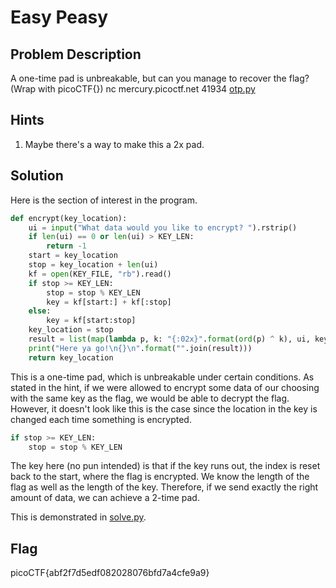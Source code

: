 # Easy Peasy

## Problem Description

A one-time pad is unbreakable, but can you manage to recover the flag? (Wrap with picoCTF{}) nc mercury.picoctf.net 41934 [otp.py](https://mercury.picoctf.net/static/1f148e5cdf8bd2c9f752b14d46a3f2f2/otp.py)

## Hints

1. Maybe there's a way to make this a 2x pad.

## Solution

Here is the section of interest in the program.

```python
def encrypt(key_location):
    ui = input("What data would you like to encrypt? ").rstrip()
    if len(ui) == 0 or len(ui) > KEY_LEN:
        return -1
    start = key_location
    stop = key_location + len(ui)
    kf = open(KEY_FILE, "rb").read()
    if stop >= KEY_LEN:
        stop = stop % KEY_LEN
	    key = kf[start:] + kf[:stop]
    else:
        key = kf[start:stop]
    key_location = stop
    result = list(map(lambda p, k: "{:02x}".format(ord(p) ^ k), ui, key))
    print("Here ya go!\n{}\n".format("".join(result)))
    return key_location
```

This is a one-time pad, which is unbreakable under certain conditions. As stated in the hint, if we were allowed to encrypt some data of our choosing with the same key as the flag, we would be able to decrypt the flag. However, it doesn't look like this is the case since the location in the key is changed each time something is encrypted.

```python
if stop >= KEY_LEN:
    stop = stop % KEY_LEN
```

The key here (no pun intended) is that if the key runs out, the index is reset back to the start, where the flag is encrypted. We know the length of the flag as well as the length of the key. Therefore, if we send exactly the right amount of data, we can achieve a 2-time pad.

This is demonstrated in [solve.py](./solve.py).

## Flag

picoCTF{abf2f7d5edf082028076bfd7a4cfe9a9}
